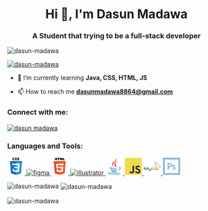 <h1 align="center">Hi 👋, I'm Dasun Madawa</h1>
<h3 align="center">A Student that trying to be a full-stack developer</h3>

<p align="left"> <img src="https://komarev.com/ghpvc/?username=dasun-madawa&label=Profile%20views&color=0e75b6&style=flat" alt="dasun-madawa" /> </p>

<p align="left"> <a href="https://github.com/ryo-ma/github-profile-trophy"><img src="https://github-profile-trophy.vercel.app/?username=dasun-madawa" alt="dasun-madawa" /></a> </p>

- 🌱 I’m currently learning **Java, CSS, HTML, JS**

- 📫 How to reach me **dasunmadawa8864@gmail.com**

<h3 align="left">Connect with me:</h3>
<p align="left">
<a href="https://www.hackerrank.com/dasun madawa" target="blank"><img align="center" src="https://raw.githubusercontent.com/rahuldkjain/github-profile-readme-generator/master/src/images/icons/Social/hackerrank.svg" alt="dasun madawa" height="30" width="40" /></a>
</p>

<h3 align="left">Languages and Tools:</h3>
<p align="left"> <a href="https://www.w3schools.com/css/" target="_blank" rel="noreferrer"> <img src="https://raw.githubusercontent.com/devicons/devicon/master/icons/css3/css3-original-wordmark.svg" alt="css3" width="40" height="40"/> </a> <a href="https://www.figma.com/" target="_blank" rel="noreferrer"> <img src="https://www.vectorlogo.zone/logos/figma/figma-icon.svg" alt="figma" width="40" height="40"/> </a> <a href="https://www.w3.org/html/" target="_blank" rel="noreferrer"> <img src="https://raw.githubusercontent.com/devicons/devicon/master/icons/html5/html5-original-wordmark.svg" alt="html5" width="40" height="40"/> </a> <a href="https://www.adobe.com/in/products/illustrator.html" target="_blank" rel="noreferrer"> <img src="https://www.vectorlogo.zone/logos/adobe_illustrator/adobe_illustrator-icon.svg" alt="illustrator" width="40" height="40"/> </a> <a href="https://www.java.com" target="_blank" rel="noreferrer"> <img src="https://raw.githubusercontent.com/devicons/devicon/master/icons/java/java-original.svg" alt="java" width="40" height="40"/> </a> <a href="https://developer.mozilla.org/en-US/docs/Web/JavaScript" target="_blank" rel="noreferrer"> <img src="https://raw.githubusercontent.com/devicons/devicon/master/icons/javascript/javascript-original.svg" alt="javascript" width="40" height="40"/> </a> <a href="https://www.mysql.com/" target="_blank" rel="noreferrer"> <img src="https://raw.githubusercontent.com/devicons/devicon/master/icons/mysql/mysql-original-wordmark.svg" alt="mysql" width="40" height="40"/> </a> <a href="https://www.photoshop.com/en" target="_blank" rel="noreferrer"> <img src="https://raw.githubusercontent.com/devicons/devicon/master/icons/photoshop/photoshop-line.svg" alt="photoshop" width="40" height="40"/> </a> </p>

<p><img align="left" src="https://github-readme-stats.vercel.app/api/top-langs?username=dasun-madawa&show_icons=true&locale=en&layout=compact" alt="dasun-madawa" /></p>

<p>&nbsp;<img align="center" src="https://github-readme-stats.vercel.app/api?username=dasun-madawa&show_icons=true&locale=en" alt="dasun-madawa" /></p>

<p><img align="center" src="https://github-readme-streak-stats.herokuapp.com/?user=dasun-madawa&" alt="dasun-madawa" /></p>

